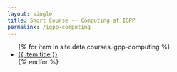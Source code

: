 ```yaml
---
layout: single
title: Short Course -- Computing at IGPP
permalink: /igpp-computing
---
```


<ul>
   {% for item in site.data.courses.igpp-computing %}
      <li><a href="{{ item.url }}">{{ item.title }}</a></li>
   {% endfor %}
</ul>